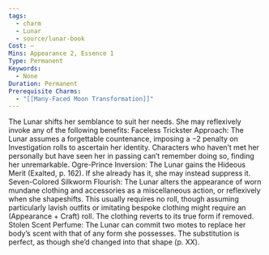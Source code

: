 ```yaml
---
tags:
  - charm
  - Lunar
  - source/lunar-book
Cost: —
Mins: Appearance 2, Essence 1
Type: Permanent
Keywords:
  - None
Duration: Permanent
Prerequisite Charms:
  - "[[Many-Faced Moon Transformation]]"
---
```

The Lunar shifts her semblance to suit her needs. She may reflexively invoke any of the following benefits: Faceless Trickster Approach: The Lunar assumes a forgettable countenance, imposing a −2 penalty on Investigation rolls to ascertain her identity. Characters who haven’t met her personally but have seen her in passing can’t remember doing so, finding her unremarkable. Ogre-Prince Inversion: The Lunar gains the Hideous Merit (Exalted, p. 162). If she already has it, she may instead suppress it. Seven-Colored Silkworm Flourish: The Lunar alters the appearance of worn mundane clothing and accessories as a miscellaneous action, or reflexively when she shapeshifts. This usually requires no roll, though assuming particularly lavish outfits or imitating bespoke clothing might require an (Appearance + Craft) roll. The clothing reverts to its true form if removed. Stolen Scent Perfume: The Lunar can commit two motes to replace her body’s scent with that of any form she possesses. The substitution is perfect, as though she’d changed into that shape (p. XX).